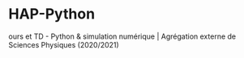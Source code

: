 # HAP-Python
ours et TD - Python & simulation numérique | Agrégation externe de Sciences Physiques (2020/2021)
